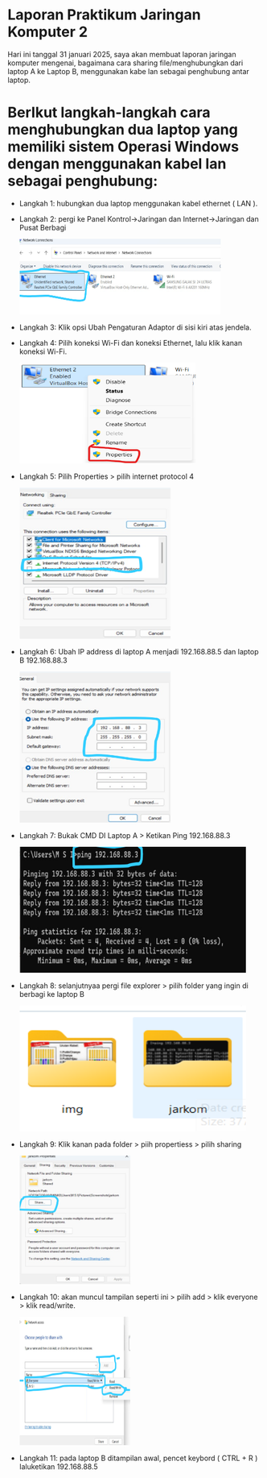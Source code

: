 # Laporan Praktikum Jaringan Komputer 2

Hari ini tanggal 31 januari 2025, saya akan membuat laporan jaringan komputer mengenai, bagaimana cara sharing file/menghubungkan dari laptop A ke Laptop B, menggunakan kabe lan sebagai penghubung antar laptop.

# BerIkut langkah-langkah cara menghubungkan dua laptop yang memiliki sistem Operasi Windows dengan menggunakan kabel lan sebagai penghubung:

- Langkah 1: hubungkan dua laptop menggunakan kabel ethernet ( LAN ).
- Langkah 2: pergi ke Panel Kontrol->Jaringan dan Internet->Jaringan dan Pusat Berbagi

  <img src="Internet.png" width=400 height=150>
- Langkah 3: Klik opsi Ubah Pengaturan Adaptor di sisi kiri atas jendela. 
- Langkah 4: Pilih koneksi Wi-Fi dan koneksi Ethernet, lalu klik kanan koneksi Wi-Fi.

  <img src="properties.png" width=350 height=200>
  
- Langkah 5: Pilih Properties > pilih internet protocol 4

   <img src="IP.png" width=300 height=300>

- Langkah 6: Ubah IP address di laptop A menjadi 192.168.88.5 dan laptop B 192.168.88.3

  <img src="192.3.png" width=300 height=300>
- Langkah 7: Bukak CMD DI Laptop A > Ketikan Ping 192.168.88.3
  
  <img src="ping 192.3 (1).png" width=450 height=250>
- Langkah 8: selanjutnyaa pergi file explorer > pilih folder yang ingin di berbagi ke laptop B

  <img src="pilih.png" width=450 height=250>
- Langkah 9: Klik kanan pada folder > piih propertiess > pilih sharing

  <img src="berbagi.png" width=220 height=255>
- Langkah 10: akan muncul tampilan seperti ini > pilih add > klik everyone > klik read/write.

  <img src="add.png" width=220 height=255>
- Langkah 11: pada laptop B ditampilan awal, pencet keybord ( CTRL + R ) laluketikan 192.168.88.5
